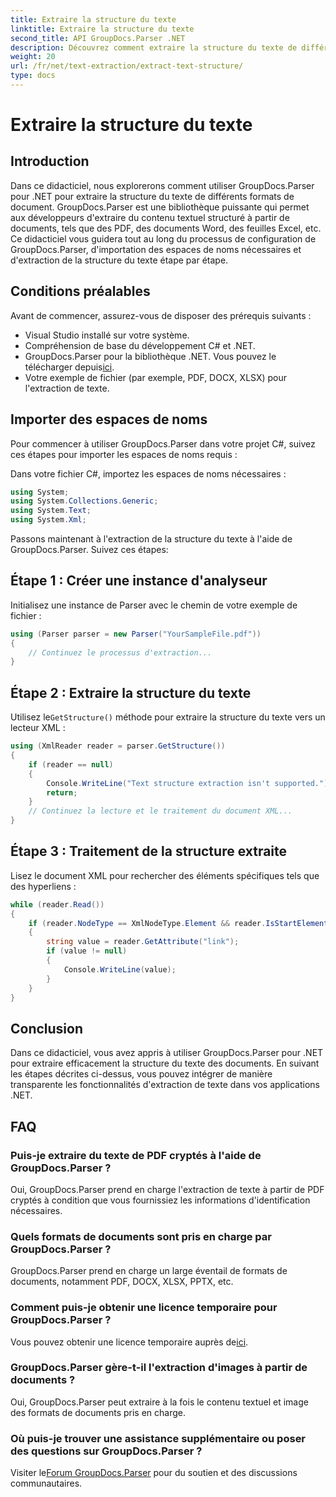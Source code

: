```yaml
---
title: Extraire la structure du texte
linktitle: Extraire la structure du texte
second_title: API GroupDocs.Parser .NET
description: Découvrez comment extraire la structure du texte de différents formats de documents à l'aide de GroupDocs.Parser pour .NET. Un tutoriel étape par étape avec des exemples de code.
weight: 20
url: /fr/net/text-extraction/extract-text-structure/
type: docs
---
```

# Extraire la structure du texte

## Introduction
Dans ce didacticiel, nous explorerons comment utiliser GroupDocs.Parser pour .NET pour extraire la structure du texte de différents formats de document. GroupDocs.Parser est une bibliothèque puissante qui permet aux développeurs d'extraire du contenu textuel structuré à partir de documents, tels que des PDF, des documents Word, des feuilles Excel, etc. Ce didacticiel vous guidera tout au long du processus de configuration de GroupDocs.Parser, d'importation des espaces de noms nécessaires et d'extraction de la structure du texte étape par étape.
## Conditions préalables
Avant de commencer, assurez-vous de disposer des prérequis suivants :
- Visual Studio installé sur votre système.
- Compréhension de base du développement C# et .NET.
-  GroupDocs.Parser pour la bibliothèque .NET. Vous pouvez le télécharger depuis[ici](https://releases.groupdocs.com/parser/net/).
- Votre exemple de fichier (par exemple, PDF, DOCX, XLSX) pour l'extraction de texte.
## Importer des espaces de noms
Pour commencer à utiliser GroupDocs.Parser dans votre projet C#, suivez ces étapes pour importer les espaces de noms requis :

Dans votre fichier C#, importez les espaces de noms nécessaires :
```csharp
using System;
using System.Collections.Generic;
using System.Text;
using System.Xml;
```
Passons maintenant à l'extraction de la structure du texte à l'aide de GroupDocs.Parser. Suivez ces étapes:
## Étape 1 : Créer une instance d'analyseur
Initialisez une instance de Parser avec le chemin de votre exemple de fichier :
```csharp
using (Parser parser = new Parser("YourSampleFile.pdf"))
{
    // Continuez le processus d'extraction...
}
```
## Étape 2 : Extraire la structure du texte
 Utilisez le`GetStructure()` méthode pour extraire la structure du texte vers un lecteur XML :
```csharp
using (XmlReader reader = parser.GetStructure())
{
    if (reader == null)
    {
        Console.WriteLine("Text structure extraction isn't supported.");
        return;
    }
    // Continuez la lecture et le traitement du document XML...
}
```
## Étape 3 : Traitement de la structure extraite
Lisez le document XML pour rechercher des éléments spécifiques tels que des hyperliens :
```csharp
while (reader.Read())
{
    if (reader.NodeType == XmlNodeType.Element && reader.IsStartElement() && reader.Name.ToLowerInvariant() == "hyperlink")
    {
        string value = reader.GetAttribute("link");
        if (value != null)
        {
            Console.WriteLine(value);
        }
    }
}
```
## Conclusion
Dans ce didacticiel, vous avez appris à utiliser GroupDocs.Parser pour .NET pour extraire efficacement la structure du texte des documents. En suivant les étapes décrites ci-dessus, vous pouvez intégrer de manière transparente les fonctionnalités d'extraction de texte dans vos applications .NET.

## FAQ
### Puis-je extraire du texte de PDF cryptés à l'aide de GroupDocs.Parser ?
Oui, GroupDocs.Parser prend en charge l'extraction de texte à partir de PDF cryptés à condition que vous fournissiez les informations d'identification nécessaires.
### Quels formats de documents sont pris en charge par GroupDocs.Parser ?
GroupDocs.Parser prend en charge un large éventail de formats de documents, notamment PDF, DOCX, XLSX, PPTX, etc.
### Comment puis-je obtenir une licence temporaire pour GroupDocs.Parser ?
 Vous pouvez obtenir une licence temporaire auprès de[ici](https://purchase.groupdocs.com/temporary-license/).
### GroupDocs.Parser gère-t-il l'extraction d'images à partir de documents ?
Oui, GroupDocs.Parser peut extraire à la fois le contenu textuel et image des formats de documents pris en charge.
### Où puis-je trouver une assistance supplémentaire ou poser des questions sur GroupDocs.Parser ?
 Visiter le[Forum GroupDocs.Parser](https://forum.groupdocs.com/c/parser/17) pour du soutien et des discussions communautaires.